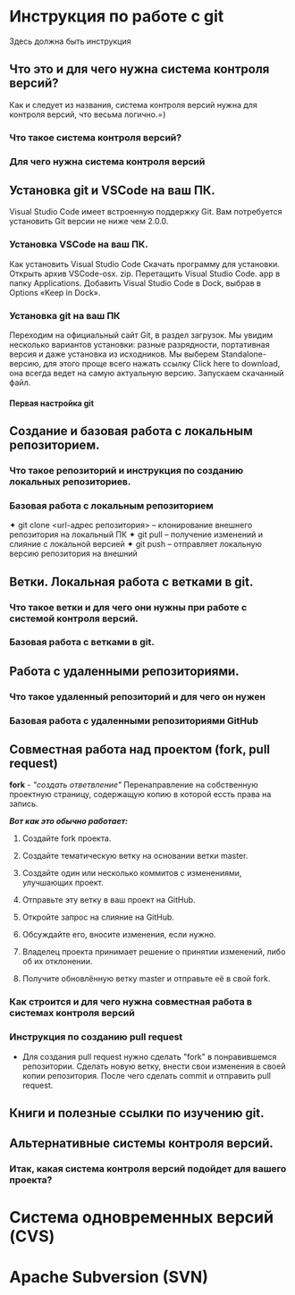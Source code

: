 # Инструкция по работе с git
Здесь должна быть инструкция

## Что это и для чего нужна система контроля версий?

Как и следует из названия, система контроля версий нужна для контроля версий, что весьма логично.=)

### Что такое система контроля версий?

### Для чего нужна система контроля версий

## Установка git и VSCode на ваш ПК.
Visual Studio Code имеет встроенную поддержку Git. Вам потребуется установить Git версии не ниже чем 2.0.0.

### Установка VSCode на ваш ПК.
Как установить Visual Studio Code
Скачать программу для установки.
Открыть архив VSCode-osx. zip.
Перетащить Visual Studio Code. app в папку Applications.
Добавить Visual Studio Code в Dock, выбрав в Options «Keep in Dock».

### Установка git на ваш ПК
Переходим на официальный сайт Git, в раздел загрузок. Мы увидим несколько вариантов установки: разные разрядности, портативная версия и даже установка из исходников. Мы выберем Standalone-версию, для этого проще всего нажать ссылку Click here to download, она всегда ведет на самую актуальную версию. Запускаем скачанный файл.

#### Первая настройка git

## Создание и базовая работа с локальным репозиторием.

### Что такое репозиторий и инструкция по созданию локальных репозиториев.

### Базовая работа с локальным репозиторием
✦	git clone <url-адрес репозитория> – клонирование внешнего репозитория на  локальный ПК
✦	git pull – получение изменений и слияние с локальной версией
✦	git push – отправляет локальную версию репозитория на внешний

## Ветки. Локальная работа с ветками в git.

### Что такое ветки и для чего они нужны при работе с системой контроля версий.

### Базовая работа с ветками в git.

## Работа с удаленными репозиториями.

### Что такое удаленный репозиторий и для чего он нужен

### Базовая работа с удаленными репозиториями GitHub

## Совместная работа над проектом (fork, pull request)

**fork** - _"создать ответвление"_ Перенаправление на собственную проектную страницу, содержащую копию в которой ессть права на запись.

_**Вот как это обычно работает:**_

1. Создайте fork проекта.

2. Создайте тематическую ветку на основании ветки master.

3. Создайте один или несколько коммитов с изменениями, улучшающих проект.

4. Отправьте эту ветку в ваш проект на GitHub.

5. Откройте запрос на слияние на GitHub.

6. Обсуждайте его, вносите изменения, если нужно.

7. Владелец проекта принимает решение о принятии изменений, либо об их отклонении.

8. Получите обновлённую ветку master и отправьте её в свой fork.


### Как строится и для чего нужна совместная работа в системах контроля версий

### Инструкция по созданию pull request

* Для создания pull request нужно сделать "fork"  в понравившемся репозитории. Сделать новую ветку, внести свои изменения в своей копии репозитория. После чего сделать commit и отправить pull request.

## Книги и полезные ссылки по изучению git.

## Альтернативные системы контроля версий.

### Итак, какая система контроля версий подойдет для вашего проекта?

# Система одновременных версий (CVS)

# Apache Subversion (SVN)

